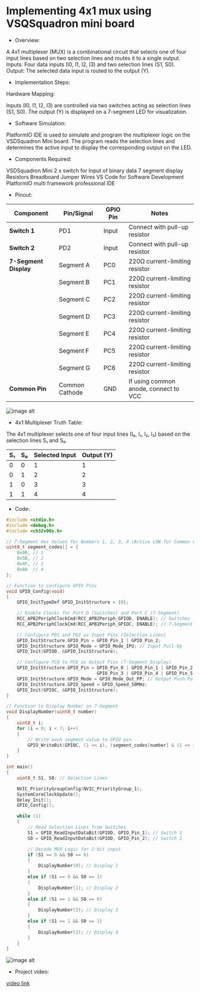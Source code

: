 # Implementing 4x1 mux using VSQSquadron mini board

- Overview:

A 4x1 multiplexer (MUX) is a combinational circuit that selects one of four input lines based on two selection lines and routes it to a single output.
Inputs: Four data inputs (I0, I1, I2, I3) and two selection lines (S1, S0).
Output: The selected data input is routed to the output (Y).

- Implementation Steps:

Hardware Mapping:

Inputs (I0, I1, I2, I3) are controlled via two switches acting as selection lines (S1, S0).
The output (Y) is displayed on a 7-segment LED for visualization.

- Software Simulation:

PlatformIO IDE is used to simulate and program the multiplexer logic on the VSDSquadron Mini board.
The program reads the selection lines and determines the active input to display the corresponding output on the LED.

- Components Required:

VSDSquadron Mini
2 x switch for Input of binary data
7 segment display
Resistors
Breadboard
Jumper Wires
VS Code for Software Development
PlatformIO multi framework professional IDE

- Pinout:

| **Component**           | **Pin/Signal**      | **GPIO Pin** | **Notes**                              |
|--------------------------|---------------------|--------------|-----------------------------------------|
| **Switch 1**            | PD1                | Input        | Connect with pull-up resistor          |
| **Switch 2**            | PD2                | Input        | Connect with pull-up resistor          |
| **7-Segment Display**   | Segment A          | PC0          | 220Ω current-limiting resistor         |
|                          | Segment B          | PC1         | 220Ω current-limiting resistor         | 
|                          | Segment C          | PC2         | 220Ω current-limiting resistor         |
|                          | Segment D          | PC3         | 220Ω current-limiting resistor         |
|                          | Segment E          | PC4         | 220Ω current-limiting resistor         |
|                          | Segment F          | PC5         | 220Ω current-limiting resistor         |
|                          | Segment G          | PC6         | 220Ω current-limiting resistor         |
| **Common Pin**          | Common Cathode     | GND          | If using common anode, connect to VCC  |

![image alt](https://github.com/PyCoder369/VSDSquadron-Mini-research-internship/blob/dc52e2a379a99b3ed9a8d84cd153f68744b9654b/circuit_image.png)

- 4x1 Multiplexer Truth Table:

The 4x1 multiplexer selects one of four input lines (I₀, I₁, I₂, I₃) based on the selection lines S₁ and S₀.

| S₁ | S₀ | Selected Input | Output (Y) |
|----|----|----------------|------------|
|  0 |  0 | 1             | 1         |
|  0 |  1 | 2             | 2         |
|  1 |  0 | 3             | 3         |
|  1 |  1 | 4             | 4         |


- Code:

```c
#include <stdio.h>
#include <debug.h>
#include <ch32v00x.h>

// 7-Segment Hex Values for Numbers 1, 2, 3, 4 (Active LOW for Common Cathode)
uint8_t segment_codes[] = {
    0x06, // 1
    0x5B, // 2
    0x4F, // 3
    0x66  // 4
};

// Function to configure GPIO Pins
void GPIO_Config(void)
{
    GPIO_InitTypeDef GPIO_InitStructure = {0};

    // Enable Clocks for Port D (Switches) and Port C (7-Segment)
    RCC_APB2PeriphClockCmd(RCC_APB2Periph_GPIOD, ENABLE); // Switches
    RCC_APB2PeriphClockCmd(RCC_APB2Periph_GPIOC, ENABLE); // 7-Segment

    // Configure PD1 and PD2 as Input Pins (Selection Lines)
    GPIO_InitStructure.GPIO_Pin = GPIO_Pin_1 | GPIO_Pin_2;
    GPIO_InitStructure.GPIO_Mode = GPIO_Mode_IPU; // Input Pull-Up
    GPIO_Init(GPIOD, &GPIO_InitStructure);

    // Configure PC0 to PC6 as Output Pins (7-Segment Display)
    GPIO_InitStructure.GPIO_Pin = GPIO_Pin_0 | GPIO_Pin_1 | GPIO_Pin_2 |
                                  GPIO_Pin_3 | GPIO_Pin_4 | GPIO_Pin_5 | GPIO_Pin_6;
    GPIO_InitStructure.GPIO_Mode = GPIO_Mode_Out_PP; // Output Push-Pull
    GPIO_InitStructure.GPIO_Speed = GPIO_Speed_50MHz;
    GPIO_Init(GPIOC, &GPIO_InitStructure);
}

// Function to Display Number on 7-Segment
void DisplayNumber(uint8_t number)
{
    uint8_t i;
    for (i = 0; i < 7; i++)
    {
        // Write each segment value to GPIO pin
        GPIO_WriteBit(GPIOC, (1 << i), (segment_codes[number] & (1 << i)) ? Bit_SET : Bit_RESET);
    }
}

int main()
{
    uint8_t S1, S0; // Selection Lines

    NVIC_PriorityGroupConfig(NVIC_PriorityGroup_1);
    SystemCoreClockUpdate();
    Delay_Init();
    GPIO_Config();

    while (1)
    {
        // Read Selection Lines from Switches
        S1 = GPIO_ReadInputDataBit(GPIOD, GPIO_Pin_1); // Switch 1
        S0 = GPIO_ReadInputDataBit(GPIOD, GPIO_Pin_2); // Switch 2

        // Decode MUX Logic for 2-bit input
        if (S1 == 0 && S0 == 0)
        {
            DisplayNumber(0); // Display 1
        }
        else if (S1 == 0 && S0 == 1)
        {
            DisplayNumber(1); // Display 2
        }
        else if (S1 == 1 && S0 == 0)
        {
            DisplayNumber(2); // Display 3
        }
        else if (S1 == 1 && S0 == 1)
        {
            DisplayNumber(3); // Display 4
        }
    }
}

```
![image alt](https://github.com/PyCoder369/VSDSquadron-Mini-research-internship/blob/7a79e29a754cee738e5c4c925f05e33a054c394d/img.jpg)


- Project video:

[video link](https://drive.google.com/file/d/1Dw59QCXSQjPM-lWMM0FLk_V7L0x5yYKN/view?usp=sharing)
